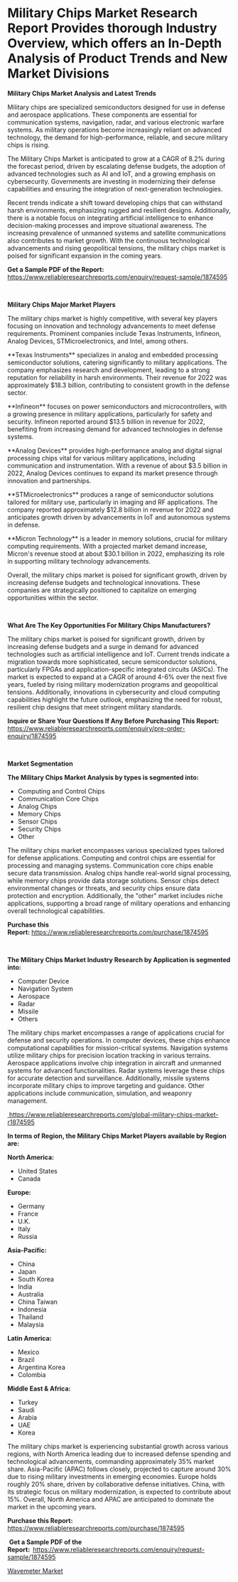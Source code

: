 <p><h1>Military Chips Market Research Report Provides thorough Industry Overview, which offers an In-Depth Analysis of Product Trends and New Market Divisions</h1></p><p><strong>Military Chips Market Analysis and Latest Trends</strong></p>
<p><p>Military chips are specialized semiconductors designed for use in defense and aerospace applications. These components are essential for communication systems, navigation, radar, and various electronic warfare systems. As military operations become increasingly reliant on advanced technology, the demand for high-performance, reliable, and secure military chips is rising.</p><p>The Military Chips Market is anticipated to grow at a CAGR of 8.2% during the forecast period, driven by escalating defense budgets, the adoption of advanced technologies such as AI and IoT, and a growing emphasis on cybersecurity. Governments are investing in modernizing their defense capabilities and ensuring the integration of next-generation technologies. </p><p>Recent trends indicate a shift toward developing chips that can withstand harsh environments, emphasizing rugged and resilient designs. Additionally, there is a notable focus on integrating artificial intelligence to enhance decision-making processes and improve situational awareness. The increasing prevalence of unmanned systems and satellite communications also contributes to market growth. With the continuous technological advancements and rising geopolitical tensions, the military chips market is poised for significant expansion in the coming years.</p></p>
<p><strong>Get a Sample PDF of the Report:&nbsp;</strong> <a href="https://www.reliableresearchreports.com/enquiry/request-sample/1874595?utm_campaign=3051&utm_medium=2&utm_source=Github&utm_content=ia&utm_term=06042025&utm_id=military-chips">https://www.reliableresearchreports.com/enquiry/request-sample/1874595</a></p>
<p>&nbsp;</p>
<p><strong>Military Chips Major Market Players</strong></p>
<p><p>The military chips market is highly competitive, with several key players focusing on innovation and technology advancements to meet defense requirements. Prominent companies include Texas Instruments, Infineon, Analog Devices, STMicroelectronics, and Intel, among others.</p><p>**Texas Instruments** specializes in analog and embedded processing semiconductor solutions, catering significantly to military applications. The company emphasizes research and development, leading to a strong reputation for reliability in harsh environments. Their revenue for 2022 was approximately $18.3 billion, contributing to consistent growth in the defense sector.</p><p>**Infineon** focuses on power semiconductors and microcontrollers, with a growing presence in military applications, particularly for safety and security. Infineon reported around $13.5 billion in revenue for 2022, benefiting from increasing demand for advanced technologies in defense systems.</p><p>**Analog Devices** provides high-performance analog and digital signal processing chips vital for various military applications, including communication and instrumentation. With a revenue of about $3.5 billion in 2022, Analog Devices continues to expand its market presence through innovation and partnerships.</p><p>**STMicroelectronics** produces a range of semiconductor solutions tailored for military use, particularly in imaging and RF applications. The company reported approximately $12.8 billion in revenue for 2022 and anticipates growth driven by advancements in IoT and autonomous systems in defense.</p><p>**Micron Technology** is a leader in memory solutions, crucial for military computing requirements. With a projected market demand increase, Micron's revenue stood at about $30.1 billion in 2022, emphasizing its role in supporting military technology advancements.</p><p>Overall, the military chips market is poised for significant growth, driven by increasing defense budgets and technological innovations. These companies are strategically positioned to capitalize on emerging opportunities within the sector.</p></p>
<p>&nbsp;</p>
<p><strong>What Are The Key Opportunities For Military Chips Manufacturers?</strong></p>
<p><p>The military chips market is poised for significant growth, driven by increasing defense budgets and a surge in demand for advanced technologies such as artificial intelligence and IoT. Current trends indicate a migration towards more sophisticated, secure semiconductor solutions, particularly FPGAs and application-specific integrated circuits (ASICs). The market is expected to expand at a CAGR of around 4-6% over the next five years, fueled by rising military modernization programs and geopolitical tensions. Additionally, innovations in cybersecurity and cloud computing capabilities highlight the future outlook, emphasizing the need for robust, resilient chip designs that meet stringent military standards.</p></p>
<p><strong>Inquire or Share Your Questions If Any Before Purchasing This Report:</strong> <a href="https://www.reliableresearchreports.com/enquiry/pre-order-enquiry/1874595?utm_campaign=3051&utm_medium=2&utm_source=Github&utm_content=ia&utm_term=06042025&utm_id=military-chips">https://www.reliableresearchreports.com/enquiry/pre-order-enquiry/1874595</a></p>
<p>&nbsp;</p>
<p><strong>Market Segmentation</strong></p>
<p><strong>The Military Chips Market Analysis by types is segmented into:</strong></p>
<p><ul><li>Computing and Control Chips</li><li>Communication Core Chips</li><li>Analog Chips</li><li>Memory Chips</li><li>Sensor Chips</li><li>Security Chips</li><li>Other</li></ul></p>
<p><p>The military chips market encompasses various specialized types tailored for defense applications. Computing and control chips are essential for processing and managing systems. Communication core chips enable secure data transmission. Analog chips handle real-world signal processing, while memory chips provide data storage solutions. Sensor chips detect environmental changes or threats, and security chips ensure data protection and encryption. Additionally, the "other" market includes niche applications, supporting a broad range of military operations and enhancing overall technological capabilities.</p></p>
<p><strong>Purchase this Report:&nbsp;</strong><a href="https://www.reliableresearchreports.com/purchase/1874595?utm_campaign=3051&utm_medium=2&utm_source=Github&utm_content=ia&utm_term=06042025&utm_id=military-chips">https://www.reliableresearchreports.com/purchase/1874595</a></p>
<p>&nbsp;</p>
<p><strong>The Military Chips Market Industry Research by Application is segmented into:</strong></p>
<p><ul><li>Computer Device</li><li>Navigation System</li><li>Aerospace</li><li>Radar</li><li>Missile</li><li>Others</li></ul></p>
<p><p>The military chips market encompasses a range of applications crucial for defense and security operations. In computer devices, these chips enhance computational capabilities for mission-critical systems. Navigation systems utilize military chips for precision location tracking in various terrains. Aerospace applications involve chip integration in aircraft and unmanned systems for advanced functionalities. Radar systems leverage these chips for accurate detection and surveillance. Additionally, missile systems incorporate military chips to improve targeting and guidance. Other applications include communication, simulation, and weaponry management.</p></p>
<p><a href="https://www.reliableresearchreports.com/global-military-chips-market-r1874595?utm_campaign=3051&utm_medium=2&utm_source=Github&utm_content=ia&utm_term=06042025&utm_id=military-chips">&nbsp;https://www.reliableresearchreports.com/global-military-chips-market-r1874595</a></p>
<p><strong>In terms of Region, the Military Chips Market Players available by Region are:</strong></p>
<p>
    <p> <strong> North America: </strong>
        <ul>
            <li>United States</li>
            <li>Canada</li>
        </ul>
        </p> 
    <p> <strong> Europe: </strong>
        <ul>
            <li>Germany</li>
            <li>France</li>
            <li>U.K.</li>
            <li>Italy</li>
            <li>Russia</li>
        </ul>
        </p> 
    <p> <strong> Asia-Pacific: </strong>
        <ul>
            <li>China</li>
            <li>Japan</li>
            <li>South Korea</li>
            <li>India</li>
            <li>Australia</li>
            <li>China Taiwan</li>
            <li>Indonesia</li>
            <li>Thailand</li>
            <li>Malaysia</li>
        </ul>
        </p> 
    <p> <strong> Latin America: </strong>
        <ul>
            <li>Mexico</li>
            <li>Brazil</li>
            <li>Argentina Korea</li>
            <li>Colombia</li>
        </ul>
        </p> 
    <p> <strong> Middle East & Africa: </strong>
        <ul>
            <li>Turkey</li>
            <li>Saudi</li>
            <li>Arabia</li>
            <li>UAE</li>
            <li>Korea</li>
        </ul>
    </p>
    </p>
<p><p>The military chips market is experiencing substantial growth across various regions, with North America leading due to increased defense spending and technological advancements, commanding approximately 35% market share. Asia-Pacific (APAC) follows closely, projected to capture around 30% due to rising military investments in emerging economies. Europe holds roughly 20% share, driven by collaborative defense initiatives. China, with its strategic focus on military modernization, is expected to contribute about 15%. Overall, North America and APAC are anticipated to dominate the market in the upcoming years.</p></p>
<p><strong>Purchase this Report: </strong><a href="https://www.reliableresearchreports.com/purchase/1874595?utm_campaign=3051&utm_medium=2&utm_source=Github&utm_content=ia&utm_term=06042025&utm_id=military-chips">https://www.reliableresearchreports.com/purchase/1874595</a></p>
<p>&nbsp;<strong>Get a Sample PDF of the Report:&nbsp;&nbsp;</strong><a href="https://www.reliableresearchreports.com/enquiry/request-sample/1874595?utm_campaign=3051&utm_medium=2&utm_source=Github&utm_content=ia&utm_term=06042025&utm_id=military-chips">https://www.reliableresearchreports.com/enquiry/request-sample/1874595</a></p>
<p><strong></strong></p>
<p><p><a href="https://github.com/mohmodsiason/Market-Research-Report-List-1/blob/main/wavemeter-market.md?utm_campaign=3051&utm_medium=2&utm_source=Github&utm_content=ia&utm_term=06042025&utm_id=military-chips">Wavemeter Market</a></p></p>